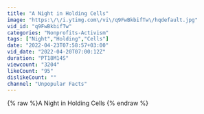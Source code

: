```yaml
---
title: "A Night in Holding Cells"
image: "https:\/\/i.ytimg.com\/vi\/q9FwBkbifTw\/hqdefault.jpg"
vid_id: "q9FwBkbifTw"
categories: "Nonprofits-Activism"
tags: ["Night","Holding","Cells"]
date: "2022-04-23T07:58:57+03:00"
vid_date: "2022-04-20T07:00:12Z"
duration: "PT18M14S"
viewcount: "3204"
likeCount: "95"
dislikeCount: ""
channel: "Unpopular Facts"
---
```

{% raw %}A Night in Holding Cells {% endraw %}
